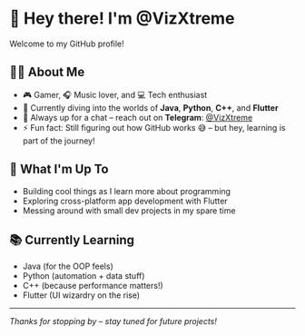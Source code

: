 # 👋 Hey there! I'm @VizXtreme

Welcome to my GitHub profile!

## 👨‍💻 About Me
- 🎮 Gamer, 🎧 Music lover, and 💻 Tech enthusiast
- 🧠 Currently diving into the worlds of **Java**, **Python**, **C++**, and **Flutter**
- 💬 Always up for a chat – reach out on **Telegram**: [@VizXtreme](https://t.me/VizXtreme)
- ⚡ Fun fact: Still figuring out how GitHub works 😅 – but hey, learning is part of the journey!

## 🔭 What I'm Up To
- Building cool things as I learn more about programming
- Exploring cross-platform app development with Flutter
- Messing around with small dev projects in my spare time

## 📚 Currently Learning
- Java (for the OOP feels)
- Python (automation + data stuff)
- C++ (because performance matters!)
- Flutter (UI wizardry on the rise)

---

_Thanks for stopping by – stay tuned for future projects!_

